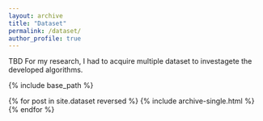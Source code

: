 ```yaml
---
layout: archive
title: "Dataset"
permalink: /dataset/
author_profile: true
---
```

TBD 
For my research, I had to acquire multiple dataset to investagete the developed algorithms.

{% include base_path %}

{% for post in site.dataset reversed %}
  {% include archive-single.html %}
{% endfor %}

